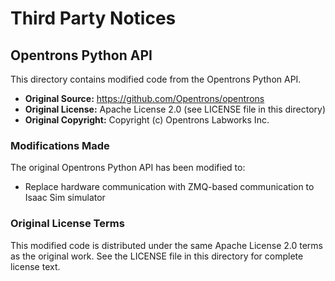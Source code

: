 # Third Party Notices

## Opentrons Python API

This directory contains modified code from the Opentrons Python API.

- **Original Source:** https://github.com/Opentrons/opentrons
- **Original License:** Apache License 2.0 (see LICENSE file in this directory)
- **Original Copyright:** Copyright (c) Opentrons Labworks Inc.

### Modifications Made

The original Opentrons Python API has been modified to:

- Replace hardware communication with ZMQ-based communication to Isaac Sim simulator

### Original License Terms

This modified code is distributed under the same Apache License 2.0 terms as the original work. See the LICENSE file in this directory for complete license text.